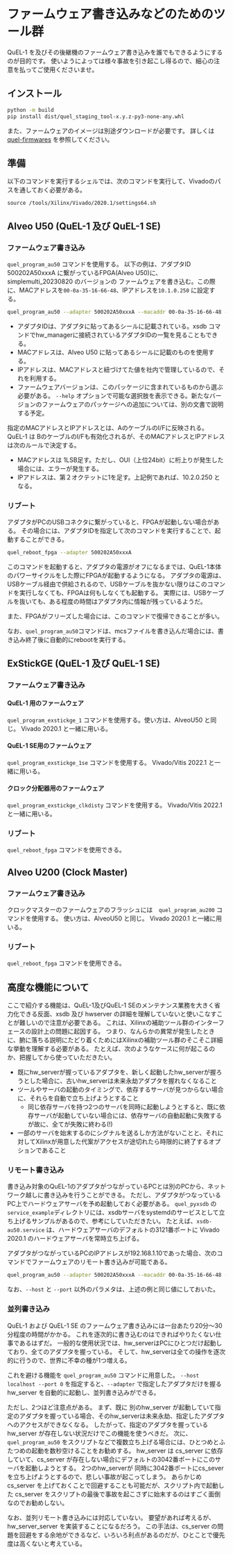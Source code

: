 # ファームウェア書き込みなどのためのツール群

QuEL-1 を及びその後継機のファームウェア書き込みを誰でもできるようにするのが目的です。
使いようによっては様々事故を引き起こし得るので、細心の注意を払ってご使用くださいませ。

## インストール
```bash
python -m build
pip install dist/quel_staging_tool-x.y.z-py3-none-any.whl
```

また、ファームウェアのイメージは別途ダウンロードが必要です。
詳しくは [quel-firmwares](https://github.com/quel-inc/quel-firmwares) を参照してください。

## 準備
以下のコマンドを実行するシェルでは、次のコマンドを実行して、Vivadoのパスを通しておく必要がある。
```
source /tools/Xilinx/Vivado/2020.1/settings64.sh
```

## Alveo U50 (QuEL-1 及び QuEL-1 SE) 
### ファームウェア書き込み
`quel_program_au50` コマンドを使用する。
以下の例は、アダプタID 500202A50xxxA に繋がっているFPGA(Alveo U50)に、simplemulti_20230820 のバージョンの
ファームウェアを書き込む。この際に、MACアドレスを`00-0a-35-16-66-48`、IPアドレスを`10.1.0.250` に設定する。

```bash
quel_program_au50 --adapter 500202A50xxxA --macaddr 00-0a-35-16-66-48 --ipaddr 10.1.0.250 --firmware simplemulti_20230820 --port 3121
```

- アダプタIDは、アダプタに貼ってあるシールに記載されている。xsdb コマンドでhw_managerに接続されているアダプタIDの一覧を見ることもできる。
- MACアドレスは、Alveo U50 に貼ってあるシールに記載のものを使用する。
- IPアドレスは、MACアドレスと紐づけてた値を社内で管理しているので、それを利用する。
- ファームウェアバージョンは、このパッケージに含まれているものから選ぶ必要がある。 `--help` オプションで可能な選択肢を表示できる。新たなバージョンのファームウェアのパッケージへの追加については、別の文書で説明する予定。

指定のMACアドレスとIPアドレスとは、AのケーブルのI/Fに反映される。
QuEL-1 は BのケーブルのI/Fも有効化されるが、そのMACアドレスとIPアドレスは次のルールで決定する。
- MACアドレスは 1LSB足す。ただし、OUI（上位24bit）に桁上りが発生した場合には、エラーが発生する。
- IPアドレスは、第２オクテットに1を足す。上記例であれば、10.2.0.250 となる。


### リブート
アダプタがPCのUSBコネクタに繋がっていると、FPGAが起動しない場合がある。
その場合には、アダプタIDを指定して次のコマンドを実行することで、起動することができる。

```bash
quel_reboot_fpga --adapter 500202A50xxxA
```

このコマンドを起動すると、アダプタの電源がオフになるまでは、QuEL-1本体のパワーサイクルをした際にFPGAが起動するようになる。
アダプタの電源は、USBケーブル経由で供給されるので、USBケーブルを抜かない限りはこのコマンドを実行しなくても、FPGAは何もしなくても起動する。
実際には、USBケーブルを抜いても、ある程度の時間はアダプタ内に情報が残っているようだ。

また、FPGAがフリーズした場合には、このコマンドで復帰できることが多い。

なお、`quel_program_au50`コマンドは、mcsファイルを書き込んだ場合には、書き込み終了後に自動的にrebootを実行する。

## ExStickGE (QuEL-1 及び QuEL-1 SE)

### ファームウェア書き込み

#### QuEL-1 用のファームウェア
`quel_program_exstickge_1` コマンドを使用する。使い方は、AlveoU50 と同じ。
Vivado 2020.1 と一緒に用いる。

#### QuEL-1 SE用のファームウェア
`quel_program_exstickge_1se` コマンドを使用する。
Vivado/Vitis 2022.1 と一緒に用いる。

#### クロック分配器用のファームウェア
`quel_program_exstickge_clkdisty` コマンドを使用する。
Vivado/Vitis 2022.1 と一緒に用いる。

### リブート
`quel_reboot_fpga` コマンドを使用できる。

## Alveo U200 (Clock Master)
### ファームウェア書き込み
クロックマスターのファームウェアのフラッシュには　`quel_program_au200` コマンドを使用する。
使い方は、AlveoU50 と同じ。
Vivado 2020.1 と一緒に用いる。

### リブート
`quel_reboot_fpga` コマンドを使用できる。


## 高度な機能について
ここで紹介する機能は、QuEL-1及びQuEL-1 SEのメンテナンス業務を大きく省力化できる反面、xsdb 及び hwserver の詳細を理解していないと使いこなすことが難しいので注意が必要である。
これは、Xilinxの補助ツール群のインターフェースの設計上の問題に起因する。
つまり、なんらかの異常が発生したときに、腑に落ちる説明にたどり着くためにはXilinxの補助ツール群のそこそこ詳細な挙動を理解する必要がある。
たとえば、次のようなケースに何が起こるのか、把握してから使っていただきたい。
- 既にhw_serverが握っているアダプタを、新しく起動したhw_serverが握ろうとした場合に、古いhw_serverは未来永劫アダプタを握れなくなること
- ツールやサーバの起動のタイミングで、依存するサーバが見つからない場合に、それらを自動で立ち上げようとすること
  - 同じ依存サーバを持つ2つのサーバを同時に起動しようとすると、既に依存サーバが起動していない場合には、依存サーバの自動起動に失敗するが故に、全てが失敗に終わる(!)
- 一部のサーバを始末するのにシグナルを送るしか方法がないことと、それに対してXilinxが用意した代案がアクセスが途切れたら時限的に終了するオプションであること

### リモート書き込み
書き込み対象のQuEL-1のアダプタがつながっているPCとは別のPCから、ネットワーク越しに書き込みを行うことができる。
ただし、アダプタがつなっているPC上でハードウェアサーバを予め起動しておく必要がある。
`quel_pyxsdb` の `service_example`ディレクトリには、xsdbサーバをsystemdのサービスとして立ち上げるサンプルがあるので、参考にしていただきたい。
たとえば、`xsdb-au50.service` は、ハードウェアサーバのデフォルトの3121番ポートに Vivado 2020.1 のハードウェアサーバを常時立ち上げる。

アダプタがつながっているPCのIPアドレスが192.168.1.10であった場合、次のコマンドでファームウェアのリモート書き込みが可能である。
```bash
quel_program_au50 --adapter 500202A50xxxA --macaddr 00-0a-35-16-66-48 --ipaddr 10.1.0.250 --firmware simplemulti_20230820 --host 192.168.1.10 --port 3121
```
なお、`--host` と `--port` 以外のパラメタは、上述の例と同じ値にしておいた。

### 並列書き込み
QuEL-1 および QuEL-1 SE のファームウェア書き込みには一台あたり20分〜30分程度の時間がかかる。
これを逐次的に書き込むのはできればやりたくない仕事であるはずだ。
一般的な使用状況では、hw_serverはPCにひとつだけ起動しており、全てのアダプタを握っている。
そして、hw_serverは全ての操作を逐次的に行うので、世界に不幸の種が1つ増える。

これを避ける機能を `quel_program_au50` コマンドに用意した。
`--host localhost --port 0` を指定すると、`--adapter` で指定したアダプタだけを握る hw_server を自動的に起動し、並列書き込みができる。

ただし、2つほど注意点がある。
まず、既に 別のhw_server が起動していて指定のアダプタを握っている場合、そのhw_serverは未来永劫、指定したアダプタへのアクセスができなくなる。
したがって、指定のアダプタを握っている hw_server が存在しない状況だけでこの機能を使うべきだ。
次に、`quel_program_au50` をスクリプトなどで複数立ち上げる場合には、ひとつめとふたつめの起動を数秒空けることをお勧めする。
hw_server は cs_server に依存していて、cs_server が存在しない場合にデフォルトの3042番ポートにこのサーバを起動しようとする。
2つのhw_serverが 同時に3042番ポートにcs_severを立ち上げようとするので、悲しい事故が起こってしまう。
あらかじめ cs_server を上げておくことで回避することも可能だが、スクリプト内で起動した cs_server をスクリプトの最後で事故を起こさずに始末するのはすごく面倒なのでお勧めしない。

なお、並列リモート書き込みには対応していない。
要望があれば考えるが、hw_server_server を実装することになるだろう。
この手法は、cs_server の問題を回避をする余地ができるなど、いろいろ利点があるのだが、ひとことで優先度は高くないと考えている。
